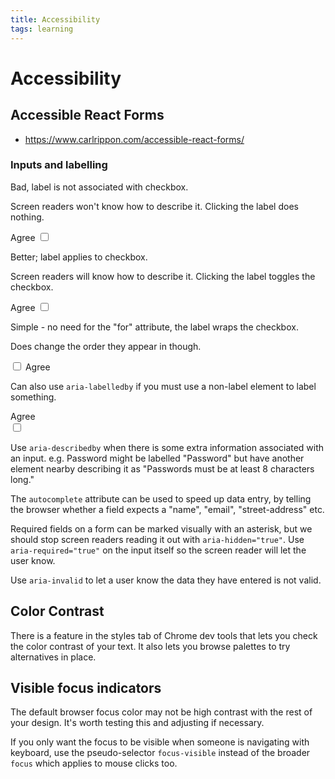 ```yaml
---
title: Accessibility
tags: learning
---
```

# Accessibility

## Accessible React Forms

- https://www.carlrippon.com/accessible-react-forms/

### Inputs and labelling

Bad, label is not associated with checkbox.

Screen readers won't know how to describe it. Clicking the label does nothing.

<label>
  Agree
</label>
<input id="checkbox1" type="checkbox" />

Better; label applies to checkbox.

Screen readers will know how to describe it. Clicking the label toggles the checkbox.

<label for="checkbox2">
  Agree
</label>
<input id="checkbox2" type="checkbox" />

Simple - no need for the "for" attribute, the label wraps the checkbox.

Does change the order they appear in though.

<label>
  <input id="checkbox3" type="checkbox" />
  Agree
</label>

Can also use `aria-labelledby` if you must use a non-label element to label something.

<div id="checkbox-label">Agree</div>
<input type="checkbox" aria-labelledby="checkbox-label" />

Use `aria-describedby` when there is some extra information associated with an input. e.g. Password might be labelled "Password" but have another element nearby describing it as "Passwords must be at least 8 characters long."

The `autocomplete` attribute can be used to speed up data entry, by telling the browser whether a field expects a "name", "email", "street-address" etc.

Required fields on a form can be marked visually with an asterisk, but we should stop screen readers reading it out with `aria-hidden="true"`. Use `aria-required="true"` on the input itself so the screen reader will let the user know.

Use `aria-invalid` to let a user know the data they have entered is not valid.

## Color Contrast

There is a feature in the styles tab of Chrome dev tools that lets you check the color contrast of your text. It also lets you browse palettes to try alternatives in place.

## Visible focus indicators

The default browser focus color may not be high contrast with the rest of your design. It's worth testing this and adjusting if necessary.

If you only want the focus to be visible when someone is navigating with keyboard, use the pseudo-selector `focus-visible` instead of the broader `focus` which applies to mouse clicks too.
